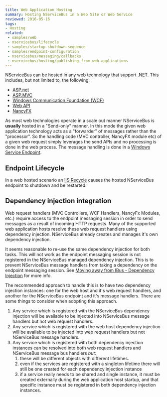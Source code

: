 ```yaml
---
title: Web Application Hosting
summary: Hosting NServiceBus in a Web Site or Web Service
reviewed: 2016-05-16
tags:
- Hosting
related:
 - samples/web
 - nservicebus/lifecycle
 - samples/startup-shutdown-sequence
 - samples/endpoint-configuration
 - nservicebus/messaging/callbacks
 - nservicebus/hosting/publishing-from-web-applications
---
```



NServiceBus can be hosted in any web technology that support .NET. This includes, but not limited to, the following:

 * [ASP.net](https://www.asp.net/get-started/websites)
 * [ASP.MVC](https://www.asp.net/mvc)
 * [Windows Communication Foundation (WCF)](https://docs.microsoft.com/en-us/dotnet/framework/wcf/whats-wcf)
 * [Web API](https://www.asp.net/web-api)
 * [NancyFX](http://nancyfx.org/)


As most web technologies operate in a scale out manner NServiceBus is **usually** hosted in a "Send-only" manner. In this mode the given web application technology acts as a "forwarder" of messages rather than the "processor". So the handling code (MVC controller, NancyFX module etc) of a given web request simply leverages the  send APIs and no processing is done in the web process. The message handling is done in a [Windows Service Endpoint](windows-service.md).


## Endpoint Lifecycle

In a web hosted scenario an [IIS Recycle](https://msdn.microsoft.com/en-us/library/ms525803.aspx) causes the hosted NServiceBus endpoint to shutdown and be restarted.


## Dependency injection integration

Web request handlers (MVC Controllers, WCF Handlers, NancyFx Modules, etc.) require access to the endpoint messaging session in order to send messages as a result of incoming HTTP requests. Many of the supported web application hosts resolve these web request handlers using dependency injection. NServiceBus already creates and manages it's own dependency injection. 

It seems reasonable to re-use the same dependency injection for both tasks. This will not work as the endpoint messaging session is not registered in the NServiceBus managed dependency injection. This is to prevent NServiceBus message handlers from taking a dependency on the endpoint messaging session. See [Moving away from IBus - Dependency Injection](/nservicebus/upgrades/5to6/moving-away-from-ibus.md#dependency-injection) for more info. 

The recommended approach to handle this is to have two dependency injection instances: one for the web host and it's web request handlers, and another for the NServiceBus endpoint and it's message handlers. There are some things to consider when adopting this approach.

 1. Any service which is registered with the NServiceBus dependency injection will be available to be injected into NServiceBus message handlers but not web request handlers.
 1. Any service which is registered with the web host dependency injection will be available to be injected into web request handlers but not NServiceBus message handlers.
 1. Any service which is registered with both dependency injection instances can be resolved into both web request handlers and NServiceBus message bus handlers _but_:
    1. these will be different objects with different lifetimes.
    1. even if the services are registered with a singleton lifetime there will still be one created for each dependency injection instance
    1. if a service really needs to be shared and single instance, it must be created externally during the web application host startup, and that specific instance must be registered in both dependency injection instances.
